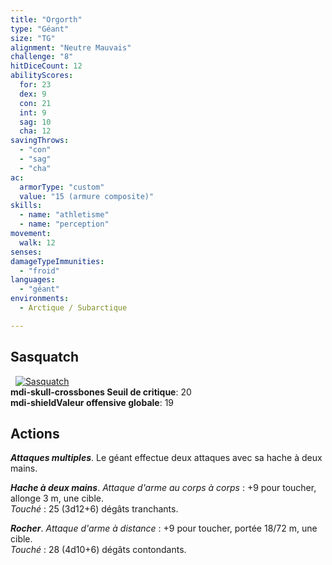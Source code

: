 ```yaml
---
title: "Orgorth"
type: "Géant"
size: "TG"
alignment: "Neutre Mauvais"
challenge: "8"
hitDiceCount: 12
abilityScores:
  for: 23
  dex: 9
  con: 21
  int: 9
  sag: 10
  cha: 12
savingThrows:
  - "con"
  - "sag"
  - "cha"
ac:
  armorType: "custom"
  value: "15 (armure composite)"
skills:
  - name: "athletisme"
  - name: "perception"
movement:
  walk: 12
senses:
damageTypeImmunities:
  - "froid"
languages:
  - "géant"
environments:
  - Arctique / Subarctique

---
```

## Sasquatch
&nbsp;
[![Sasquatch](https://www.douaratil.fr/illustrations/geant/sasquatchm.png)](https://www.douaratil.fr/illustrations/geant/sasquatch.jpg)    
**<v-icon>mdi-skull-crossbones</v-icon> Seuil de critique**: 20           
**<v-icon>mdi-shield</v-icon>Valeur offensive globale**: 19
## Actions
_**Attaques multiples**_. Le géant effectue deux attaques avec sa hache à deux mains.

_**Hache à deux mains**_. _Attaque d'arme au corps à corps_ : +9 pour toucher, allonge 3 m, une cible.  
_Touché_ : 25 (3d12+6) dégâts tranchants.

_**Rocher**_. _Attaque d'arme à distance_ : +9 pour toucher, portée 18/72 m, une cible.  
_Touché_ : 28 (4d10+6) dégâts contondants.
